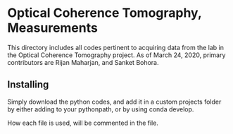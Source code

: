 # Optical Coherence Tomography, Measurements

This directory includes all codes pertinent to acquiring data from the lab in the Optical Coherence Tomography project. As of March 24, 2020, primary contributors are Rijan Maharjan, and Sanket Bohora. 

## Installing

Simply download the python codes, and add it in a custom projects folder by either adding to your pythonpath, or by using conda develop.

How each file is used, will be commented in the file.
